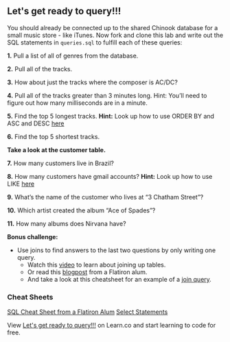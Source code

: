 

## Let's get ready to query!!!

You should already be connected up to the shared Chinook database for a small music store - like iTunes. Now fork and clone this lab and write out the SQL statements in `queries.sql` to fulfill each of these queries:

**1.** Pull a list of all of genres from the database.

**2.** Pull all of the tracks.

**3.** How about just the tracks where the composer is AC/DC?

**4.** Pull all of the tracks greater than 3 minutes long. Hint: You’ll need to figure out how many milliseconds are in a minute.

**5.** Find the top 5 longest tracks. **Hint:** Look up how to use ORDER BY and ASC and DESC [here](http://www.korenlc.com/sql-cheat-sheet/)

**6.** Find the top 5 shortest tracks.

**Take a look at the customer table.**

**7.** How many customers live in Brazil?

**8.** How many customers have gmail accounts? **Hint:** Look up how to use LIKE [here](http://ruby.bastardsbook.com/chapters/sql/)

**9.** What’s the name of the customer who lives at “3 Chatham Street”?

**10.** Which artist created the album “Ace of Spades”?

**11.** How many albums does Nirvana have?


**Bonus challenge:** 

+ Use joins to find answers to the last two questions by only writing one query.
  * Watch this [video](https://www.youtube.com/watch?v=ia4eCxPPc_o) to learn about joining up tables.
  * Or read this [blogpost](http://blog.flatironschool.com/post/34096752495/sql-joins-explained-visually-the-3-ring-binder) from a Flatiron alum.
  * And take a look at this cheatsheet for an example of a [join query](http://www.cheatography.com/guslong/cheat-sheets/essential-mysql/).

### Cheat Sheets

[SQL Cheat Sheet from a Flatiron Alum](http://www.korenlc.com/sql-cheat-sheet/)
[Select Statements](http://zetcode.com/databases/mysqltutorial/select)


<p data-visibility='hidden'>View <a href='https://learn.co/lessons/hs-sql-queries-challenge' title='Let's get ready to query!!!'>Let's get ready to query!!!</a> on Learn.co and start learning to code for free.</p>
